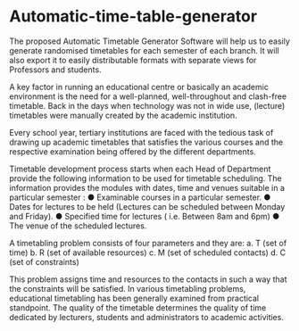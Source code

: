 # Automatic-time-table-generator
The proposed Automatic Timetable Generator Software will help us to easily generate randomised timetables for each semester of each branch. It will also export it to easily distributable formats with separate views for Professors and students.

A key factor in running an educational centre or basically an academic environment is the need for a well-planned, well-throughout and clash-free timetable. Back in the days when technology was not in wide use, (lecture) timetables were manually created by the academic institution.

Every school year, tertiary institutions are faced with the tedious task of drawing up academic
timetables that satisfies the various courses and the respective examination being offered by the
different departments.

Timetable development process starts when each Head of Department provide the following
information to be used for timetable scheduling. The information provides the modules with dates,
time and venues suitable in a particular semester :
● Examinable courses in a particular semester.
● Dates for lectures to be held (Lectures can be scheduled between Monday and
Friday).
● Specified time for lectures ( i.e. Between 8am and 6pm)
● The venue of the scheduled lectures.

A timetabling problem consists of four parameters and they are:
a. T (set of time)
b. R (set of available resources)
c. M (set of scheduled contacts)
d. C (set of constraints)

This problem assigns time and resources to the contacts in such a way that the constraints will be
satisfied. In various timetabling problems, educational timetabling has been generally examined
from practical standpoint.
The quality of the timetable determines the quality of time dedicated by lecturers, students and
administrators to academic activities.
